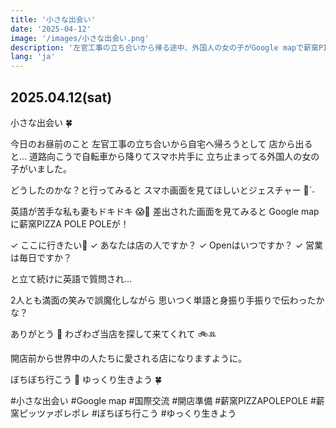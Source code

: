 ```yaml
---
title: '小さな出会い'
date: '2025-04-12'
image: '/images/小さな出会い.png'
description: '左官工事の立ち合いから帰る途中、外国人の女の子がGoogle mapで薪窯PIZZA POLE POLEを探していました。英語が苦手な私たちとの心温まる小さな出会い。'
lang: 'ja'
---
```


## 2025.04.12(sat)

小さな出会い 🍀

今日のお昼前のこと
左官工事の立ち合いから自宅へ帰ろうとして
店から出ると…
道路向こうで自転車から降りてスマホ片手に
立ち止まってる外国人の女の子がいました。

どうしたのかな？と行ってみると
スマホ画面を見てほしいとジェスチャー 👀ˊ˗

英語が苦手な私も妻もドキドキ 😱💭
差出された画面を見てみると
Google mapに薪窯PIZZA POLE POLEが！

✓ ここに行きたい📍
✓ あなたは店の人ですか？
✓ Openはいつですか？
︎︎︎︎︎︎✓ 営業は毎日ですか？

と立て続けに英語で質問され…

2人とも満面の笑みで誤魔化しながら
思いつく単語と身振り手振りで伝わったかな？

ありがとう 🌿
わざわざ当店を探して来てくれて 🚲ꔛ

開店前から世界中の人たちに愛される店になりますように。

ぼちぼち行こう 👣
ゆっくり生きよう 🍀

#小さな出会い #Google map #国際交流 #開店準備 #薪窯PIZZAPOLEPOLE #薪窯ピッツァポレポレ #ぼちぼち行こう #ゆっくり生きよう
